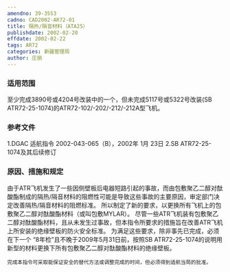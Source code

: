 ```yaml
---
amendno: 39-3553
cadno: CAD2002-AR72-01
title: 隔热/隔音材料（ATA25）
publishdate: 2002-02-20
effdate: 2002-02-22
tags: AR72
categories: 新疆管理局
author: 庄丽
---
```


### 适用范围 
至少完成3890号或4204号改装中的一个，但未完成5117号或5322号改装(SB ATR72-25-1074)的ATR72-102/-202/-212/-212A型飞机。

<!--more-->
### 参考文件
1.DGAC 适航指令 2002-043-065（B），2002年 1月 23日
 2.SB 
ATR72-25-1074及其后续修订

### 原因、措施和规定 
由于ATR飞机发生了一些因侧壁板后电器短路引起的事故，而由包敷聚乙二醇对酞酸酯制成的隔热/隔音材料的阻燃性可能是导致这些事故的主要原因，审定部门决定改善隔热/隔音材料的阻燃标准。 
    所以制定了新的要求，以更换所有飞机上的包敷聚乙二醇对酞酸酯材料（或叫包敷MYLAR）。 
    尽管一些ATR飞机装有包敷聚乙二醇对酞酸酯材料，且从未发生过事故，但本指令所要求的措施旨在改善ATR飞机上所安装的绝缘壁板的防火安全标准。 
    为满足这些要求，除非事先已完成，必须在下一个 “8年检”且不晚于2009年5月31日前，按照SB ATR72-25-1074的说明用新型的材料更换下所有包敷聚乙二醇对酞酸酯材料的绝缘壁板。 
  
    完成本指令可采取能保证安全的替代方法或调整完成的时间，但必须得到适航当局的批准。
